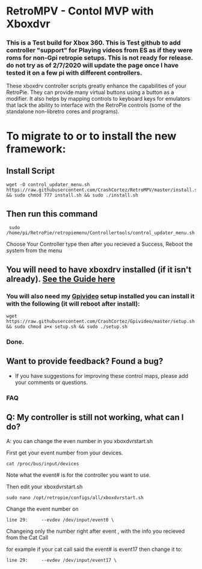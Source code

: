 # RetroMPV - Contol MVP with Xboxdvr 

### This is a Test build for Xbox 360. This is Test github to add controller "support" for Playing videos from ES as if they were roms for non-Gpi retropie setups. This is not ready for release. do not try as of 2/7/2020 will update the page once I have tested it on a few pi with different controllers.

These xboxdrv controller scripts greatly enhance the capabilities of your RetroPie. They can provide many virtual buttons using a button as a modifier. It also helps by mapping controls to keyboard keys for emulators that lack the ability to interface with the RetroPie controls (some of the standalone non-libretro cores and programs).

# To migrate to or to install the new framework:

## Install Script

```shell
wget -O control_updater_menu.sh https://raw.githubusercontent.com/CrashCortez/RetroMPV/master/install.sh && sudo chmod 777 install.sh && sudo ./install.sh
```

## Then run this command

```shell
 sudo /home/pi/RetroPie/retropiemenu/Controllertools/control_updater_menu.sh
```
Choose Your Controller type then after you recieved a Success,  Reboot the system from the menu

## You will need to have xboxdrv installed (if it isn't already).  [See the Guide here](https://sinisterspatula.github.io/RetroflagGpiGuides/Controls_Updater_Menu)

### You will also need my [Gpivideo](https://github.com/CrashCortez/Gpivideo) setup installed you can install it with the following (it will reboot after install):
```shell
wget https://raw.githubusercontent.com/CrashCortez/Gpivideo/master/setup.sh && sudo chmod a+x setup.sh && sudo ./setup.sh
```
### Done.

## Want to provide feedback?  Found a bug?

* If you have suggestions for improving these control maps, please add your comments or questions.

### FAQ
Q: My controller is still not working, what can I do?
---
A: you can change the even number in you xboxdvrstart.sh

First get your event number from your devices.
```shell
cat /proc/bus/input/devices
```
Note what the event# is for the controller you want to use.

Then edit your xboxdvrstart.sh
```shell
sudo nano /opt/retropie/configs/all/xboxdvrstart.sh
```
Change the event number on 
```shell
line 29:     --evdev /dev/input/event0 \
```
Changeing only the number right after event , with the info you recieved from the Cat Call

for example if your cat call said the event# is event17 then change it to:
```shell
line 29:     --evdev /dev/input/event17 \
```

